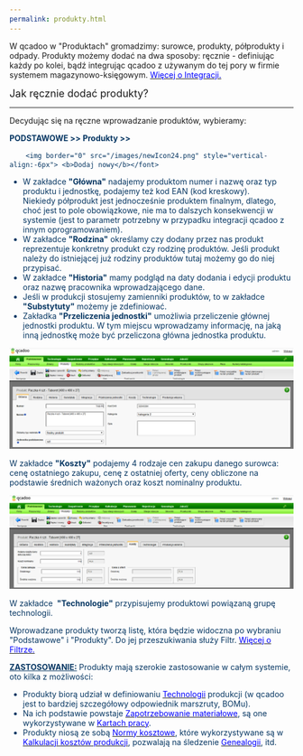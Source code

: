 ```yaml
---
permalink: produkty.html
---
```

 W qcadoo w "Produktach" gromadzimy: surowce, produkty, półprodukty i odpady. 
Produkty możemy dodać na dwa sposoby: ręcznie - definiując każdy po kolei, bądź integrując qcadoo z używanym do tej pory w firmie systemem magazynowo-księgowym. [<font color="#0000ff">Więcej o Integracji.</font>](/integracja)

  

<font size="4">Jak ręcznie dodać produkty?</font>

* * *
  

Decydując się na ręczne wprowadzanie produktów, wybieramy:

  

<font color="#073763"><b>PODSTAWOWE &gt;&gt; Produkty &gt;&gt;</b> 

        <img border="0" src="/images/newIcon24.png" style="vertical-align:-6px"> <b>Dodaj nowy</b></font>

- W zakładce **"Główna"** nadajemy produktom numer i nazwę oraz typ produktu i jednostkę, podajemy też kod EAN (kod kreskowy).   
 Niekiedy półprodukt jest jednocześnie produktem finalnym, dlatego, choć jest to pole obowiązkowe, nie ma to dalszych konsekwencji w systemie (jest to parametr potrzebny w przypadku integracji qcadoo z innym oprogramowaniem).
- W zakładce **"Rodzina"** określamy czy dodany przez nas produkt reprezentuje konkretny produkt czy rodzinę produktów. Jeśli produkt należy do istniejącej już rodziny produktów tutaj możemy go do niej przypisać.
- W zakładce **"Historia"** mamy podgląd na daty dodania i edycji produktu oraz nazwę pracownika wprowadzającego dane.
- Jeśli w produkcji stosujemy zamienniki produktów, to w zakładce **"Substytuty"** możemy je zdefiniować.
- Zakładka **"Przeliczenia jednostki"** umożliwia przeliczenie głównej jednostki produktu. W tym miejscu wprowadzamy informację, na jaką inną jednostkę może być przeliczona główna jednostka produktu.  

[![](/images/Podstawowe-%20produkty-%20g%C5%82%C3%B3wna.png)](/images/Podstawowe-%20produkty-%20g%C5%82%C3%B3wna.png)
 
 W zakładce **"Koszty"** podajemy 4 rodzaje cen zakupu danego surowca: cenę ostatniego zakupu, cenę z ostatniej oferty, ceny obliczone na podstawie średnich ważonych oraz koszt nominalny produktu.  

[![](/images/Podstawowe-%20produkty-%20koszty.png)](/images/Podstawowe-%20produkty-%20koszty.png)
 
 W zakładce **&nbsp;"Technologie"** przypisujemy produktowi powiązaną grupę technologii. 
  

Wprowadzane produkty tworzą listę, która będzie widoczna po wybraniu "Podstawowe" i "Produkty". Do jej przeszukiwania służy Filtr. [<font color="#0000ff">Więcej o Filtrze.</font>](/inteligentny-filtr)

  

<u style="font-weight:bold">ZASTOSOWANIE:</u>&nbsp;Produkty mają szerokie zastosowanie w całym systemie, oto kilka z możliwości: 
- Produkty biorą udział w definiowaniu [<font color="#0000ff">Technologii</font>](/technologie) produkcji (w qcadoo jest to bardziej szczegółowy odpowiednik marszruty, BOMu).&nbsp;
- Na ich podstawie powstaje [<font color="#0000ff">Zapotrzebowanie materiałowe</font>](/zapotrzebowanie-materialowe), są one wykorzystywane w<font color="#0000ff"> <a href="/karty-pracy"><font color="#0000ff">Kartach pracy</font></a></font>.
- Produkty niosą ze sobą [<font color="#0000ff">Normy kosztowe</font>](/normy-kosztowe), które wykorzystywane są w [<font color="#0000ff">Kalkulacji kosztów produkcji</font>](/koszty-zlecenia), pozwalają na śledzenie&nbsp;[<font color="#0000ff">Genealogii</font>](/genealogia), itd.

